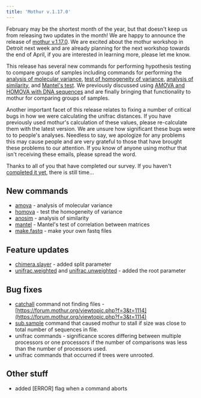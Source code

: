 ```yaml
---
title: 'Mothur v.1.17.0'
---
```

February may be the shortest month of the year, but that doesn\'t keep
us from releasing two updates in the month! We are happy to announce the
release of [mothur v.1.17.0](mothur_v.1.17.0). We are excited
about the mothur workshop in Detroit next week and are already planning
for the next workshop towards the end of April, if you are interested in
learning more, please let me know.

This release has several new commands for performing hypothesis testing
to compare groups of samples including commands for performing the [
analysis of molecular variance](amova), [ test of homogeneity
of variance](homova), [ analysis of
similarity](anosim), and [ Mantel\'s
test](mantel). We previously discussed using [AMOVA and
HOMOVA with DNA sequences](https://www.ncbi.nlm.nih.gov/pubmed/18239608)
and are finally bringing that functionality to mothur for comparing
groups of samples.

Another important facet of this release relates to fixing a number of
critical bugs in how we were calculating the unifrac distances. If you
have previously used mothur\'s calculation of these values, please
re-calculate them with the latest version. We are unsure how significant
these bugs were to to people\'s analyses. Needless to say, we apologize
for any problems this may cause people and are very grateful to those
that have brought these problems to our attention. If you know of anyone
using mothur that isn\'t receiving these emails, please spread the word.

Thanks to all of you that have completed our survey. If you haven\'t
[completed it
yet](https://www.mothur.org/limesurvey/index.php?sid=13611&lang=en),
there is still time\...

## New commands

-   [amova](amova) - analysis of molecular variance
-   [homova](homova) - test the homogeneity of variance
-   [anosim](anosim) - analysis of similarity
-   [mantel](mantel) - Mantel\'s test of correlation between
    matrices
-   [make.fastq](make.fastq) - make your own fastq files

## Feature updates

-   [chimera.slayer](chimera.slayer) - added split parameter
-   [unifrac.weighted](unifrac.weighted) and
    [unifrac.unweighted](unifrac.unweighted) - added the root
    parameter

## Bug fixes

-   [catchall](catchall) command not finding files -
    [https://forum.mothur.org/viewtopic.php?f=3&t=1114](https://forum.mothur.org/viewtopic.php?f=3&t=1114)
-   [sub.sample](sub.sample) command that caused mothur to
    stall if size was close to total number of sequences in file.
-   unifrac commands - significance scores differing between multiple
    processors or one processors if the number of comparisons was less
    than the number of processors used.
-   unifrac commands that occurred if trees were unrooted.

## Other stuff

-   added \[ERROR\] flag when a command aborts
